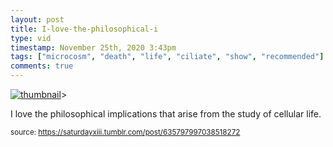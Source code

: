 ```yaml
---
layout: post
title: I-love-the-philosophical-i
type: vid
timestamp: November 25th, 2020 3:43pm
tags: ["microcosm", "death", "life", "ciliate", "show", "recommended"]
comments: true
---
```

[![thumbnail](http://i3.ytimg.com/vi/ibpdNqrtar0/hqdefault.jpg)](https://www.youtube.com/watch?v=ibpdNqrtar0)>
    
I love the philosophical implications that arise from the study of cellular life.<br/>
 
  
<small>source: https://saturdayxiii.tumblr.com/post/635797997038518272</small>
